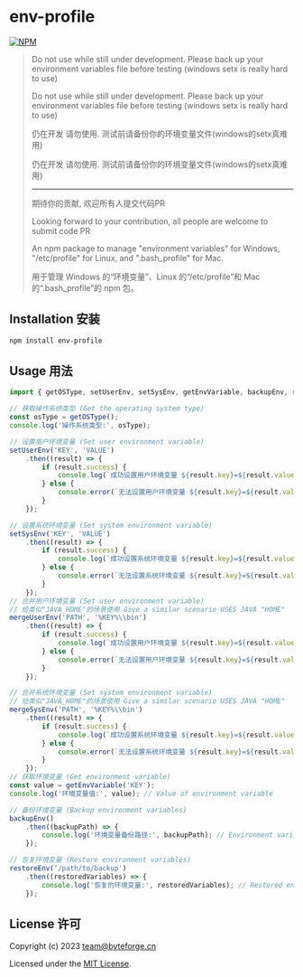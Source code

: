 # env-profile

[![NPM](https://nodei.co/npm/env-profile.png?downloads=true&stars=true)](https://www.npmjs.com/package/env-profile)

> Do not use while still under development. Please back up your environment variables file before testing (windows setx is really hard to use)
>
> Do not use while still under development. Please back up your environment variables file before testing (windows setx is really hard to use)
>
> 仍在开发 请勿使用. 测试前请备份你的环境变量文件(windows的setx真难用)
>
> 仍在开发 请勿使用. 测试前请备份你的环境变量文件(windows的setx真难用)
>
> ---
> 
> 期待你的贡献, 欢迎所有人提交代码PR
> 
> Looking forward to your contribution, all people are welcome to submit code PR
> 
> An npm package to manage "environment variables" for Windows, "/etc/profile" for Linux, and ".bash_profile" for Mac.
>
> 用于管理 Windows 的“环境变量”、Linux 的“/etc/profile”和 Mac 的“.bash_profile”的 npm 包。
>

## Installation 安装

```bash
npm install env-profile
```

## Usage 用法

```js
import { getOSType, setUserEnv, setSysEnv, getEnvVariable, backupEnv, restoreEnv, mergeUserEnv, mergeSysEnv } from 'env-profile';

// 获取操作系统类型 (Get the operating system type)
const osType = getOSType();
console.log('操作系统类型:', osType);

// 设置用户环境变量 (Set user environment variable)
setUserEnv('KEY', 'VALUE')
    .then((result) => {
        if (result.success) {
            console.log(`成功设置用户环境变量 ${result.key}=${result.value}`); // Successfully set user environment variable
        } else {
            console.error(`无法设置用户环境变量 ${result.key}=${result.value}: ${result.error}`); // Failed to set user environment variable
        }
    });

// 设置系统环境变量 (Set system environment variable)
setSysEnv('KEY', 'VALUE')
    .then((result) => {
        if (result.success) {
            console.log(`成功设置系统环境变量 ${result.key}=${result.value}`); // Successfully set system environment variable
        } else {
            console.error(`无法设置系统环境变量 ${result.key}=${result.value}: ${result.error}`); // Failed to set system environment variable
        }
    });
// 合并用户环境变量 (Set user environment variable)
// 给类似"JAVA_HOME"的场景使用 Give a similar scenario USES JAVA "HOME"
mergeUserEnv('PATH', '%KEY%\\bin')
    .then((result) => {
        if (result.success) {
            console.log(`成功设置用户环境变量 ${result.key}=${result.value}`); // Successfully set user environment variable
        } else {
            console.error(`无法设置用户环境变量 ${result.key}=${result.value}: ${result.error}`); // Failed to set user environment variable
        }
    });

// 合并系统环境变量 (Set system environment variable) 
// 给类似"JAVA_HOME"的场景使用 Give a similar scenario USES JAVA "HOME"
mergeSysEnv('PATH', '%KEY%\\bin')
    .then((result) => {
        if (result.success) {
            console.log(`成功设置系统环境变量 ${result.key}=${result.value}`); // Successfully set system environment variable
        } else {
            console.error(`无法设置系统环境变量 ${result.key}=${result.value}: ${result.error}`); // Failed to set system environment variable
        }
    });
// 获取环境变量 (Get environment variable)
const value = getEnvVariable('KEY');
console.log('环境变量值:', value); // Value of environment variable

// 备份环境变量 (Backup environment variables)
backupEnv()
    .then((backupPath) => {
        console.log('环境变量备份路径:', backupPath); // Environment variables backed up to
    });

// 恢复环境变量 (Restore environment variables)
restoreEnv('/path/to/backup')
    .then((restoredVariables) => {
        console.log('恢复的环境变量:', restoredVariables); // Restored environment variables
    });
```

## License 许可

Copyright (c) 2023 team@byteforge.cn

Licensed under the [MIT License](LICENSE).
